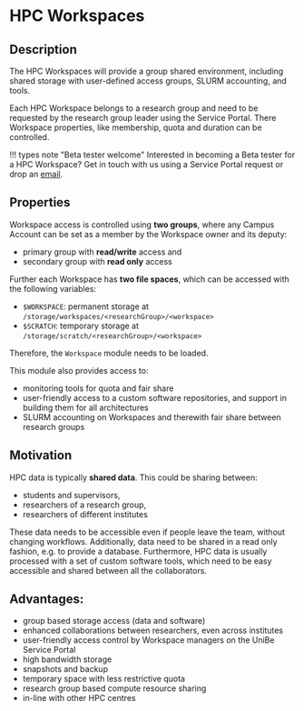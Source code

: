 # HPC Workspaces

## Description
The HPC Workspaces will provide a group shared environment, including shared storage with user-defined access groups, SLURM accounting, and tools. 

Each HPC Workspace belongs to a research group and need to be requested by the research group leader using the Service Portal. There Workspace properties, like membership, quota and duration can be controlled. 

!!! types note "Beta tester welcome"
    Interested in becoming a Beta tester for a HPC Workspace? Get in touch with us using a Service Portal request or drop an [email](mailto:hpc@id.unibe.ch).


## Properties
Workspace access is controlled using **two groups**, where any Campus Account can be set as a member by the Workspace owner and its deputy:

- primary group with **read/write** access and 
- secondary group with **read only** access

Further each Workspace has **two file spaces**, which can be accessed with the following variables:

- `$WORKSPACE`: permanent storage at `/storage/workspaces/<researchGroup>/<workspace>`
- `$SCRATCH`: temporary storage at `/storage/scratch/<researchGroup>/<workspace>`

Therefore, the `Workspace` module needs to be loaded. 

This module also provides access to:

- monitoring tools for quota and fair share
- user-friendly access to a custom software repositories, and support in building them for all architectures
- SLURM accounting on Workspaces and therewith fair share between research groups

## Motivation
HPC data is typically **shared data**. This could be sharing between: 

- students and supervisors, 
- researchers of a research group, 
- researchers of different institutes 

These data needs to be accessible even if people leave the team, without changing workflows. Additionally, data need to be shared in a read only fashion, e.g. to provide a database.
Furthermore, HPC data is usually processed with a set of custom software tools, which need to be easy accessible and shared between all the collaborators. 

## Advantages:
- group based storage access (data and software)
- enhanced collaborations between researchers, even across institutes
- user-friendly access control by Workspace managers on the UniBe Service Portal
- high bandwidth storage
- snapshots and backup
- temporary space with less restrictive quota
- research group based compute resource sharing
- in-line with other HPC centres


